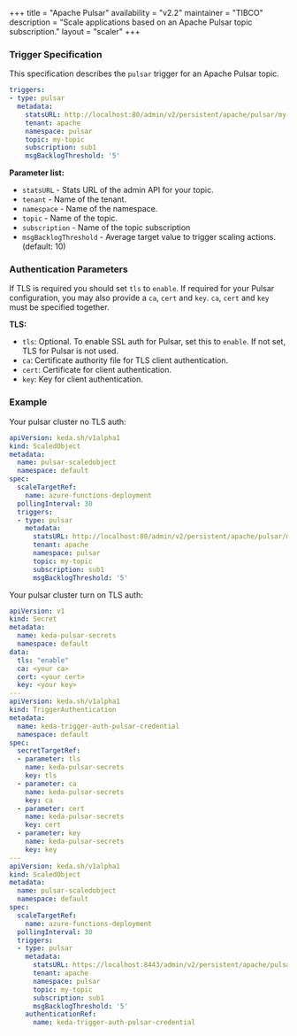 +++
title = "Apache Pulsar"
availability = "v2.2"
maintainer = "TIBCO"
description = "Scale applications based on an Apache Pulsar topic subscription."
layout = "scaler"
+++

### Trigger Specification

This specification describes the `pulsar` trigger for an Apache Pulsar topic.

```yaml
triggers:
- type: pulsar
  metadata:
    statsURL: http://localhost:80/admin/v2/persistent/apache/pulsar/my-topic/stats
    tenant: apache
    namespace: pulsar
    topic: my-topic
    subscription: sub1
    msgBacklogThreshold: '5'
```

**Parameter list:**

- `statsURL` - Stats URL of the admin API for your topic.
- `tenant` - Name of the tenant.
- `namespace` - Name of the namespace.
- `topic` - Name of the topic.
- `subscription` - Name of the topic subscription
- `msgBacklogThreshold` - Average target value to trigger scaling actions. (default: 10)

### Authentication Parameters

  If TLS is required you should set `tls` to `enable`. If required for your Pulsar configuration, you may also provide a `ca`, `cert` and `key`. `ca`, `cert` and `key` must be specified together.


**TLS:**

- `tls`: Optional. To enable SSL auth for Pulsar, set this to `enable`. If not set, TLS for Pulsar is not used.
- `ca`: Certificate authority file for TLS client authentication. 
- `cert`: Certificate for client authentication.
- `key`: Key for client authentication. 

### Example

Your pulsar cluster no TLS auth:

```yaml
apiVersion: keda.sh/v1alpha1
kind: ScaledObject
metadata:
  name: pulsar-scaledobject
  namespace: default
spec:
  scaleTargetRef:
    name: azure-functions-deployment
  pollingInterval: 30
  triggers:
  - type: pulsar
    metadata:
      statsURL: http://localhost:80/admin/v2/persistent/apache/pulsar/my-topic/stats
      tenant: apache
      namespace: pulsar
      topic: my-topic
      subscription: sub1
      msgBacklogThreshold: '5'
```

Your pulsar cluster turn on TLS auth:

```yaml
apiVersion: v1
kind: Secret
metadata:
  name: keda-pulsar-secrets
  namespace: default
data:
  tls: "enable"
  ca: <your ca>
  cert: <your cert>
  key: <your key>
---
apiVersion: keda.sh/v1alpha1
kind: TriggerAuthentication
metadata:
  name: keda-trigger-auth-pulsar-credential
  namespace: default
spec:
  secretTargetRef:
  - parameter: tls
    name: keda-pulsar-secrets
    key: tls
  - parameter: ca
    name: keda-pulsar-secrets
    key: ca
  - parameter: cert
    name: keda-pulsar-secrets
    key: cert
  - parameter: key
    name: keda-pulsar-secrets
    key: key
---
apiVersion: keda.sh/v1alpha1
kind: ScaledObject
metadata:
  name: pulsar-scaledobject
  namespace: default
spec:
  scaleTargetRef:
    name: azure-functions-deployment
  pollingInterval: 30
  triggers:
  - type: pulsar
    metadata:
      statsURL: https://localhost:8443/admin/v2/persistent/apache/pulsar/my-topic/stats
      tenant: apache
      namespace: pulsar
      topic: my-topic
      subscription: sub1
      msgBacklogThreshold: '5'
    authenticationRef:
      name: keda-trigger-auth-pulsar-credential
```
